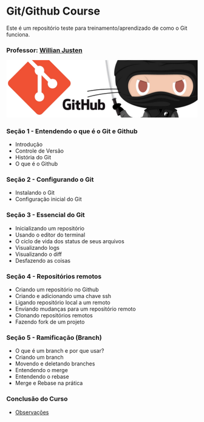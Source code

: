 # Git/Github Course
Este é um repositório teste para treinamento/aprendizado de como o Git funciona.



### Professor: [Willian Justen](https://github.com/willianjusten)

![Banner](src/banner/banner-git-e-github.jpg)

### Seção 1 - Entendendo o que é o Git e Github ###
* Introdução
* Controle de Versão
* História do Git
* O que é o Github

### Seção 2 - Configurando o Git ###
* Instalando o Git
* Configuração inicial do Git

### Seção 3 - Essencial do Git ###
* Inicializando um repositório
* Usando o editor do terminal
* O ciclo de vida dos status de seus arquivos
* Visualizando logs
* Visualizando o diff
* Desfazendo as coisas

### Seção 4 - Repositórios remotos ###
* Criando um repositório no Github
* Criando e adicionando uma chave ssh
* Ligando repositório local a um remoto
* Enviando mudanças para um repositório remoto
* Clonando repositórios remotos
* Fazendo fork de um projeto

### Seção 5 - Ramificação (Branch) ###
* O que é um branch e por que usar?
* Criando um branch
* Movendo e deletando branches
* Entendendo o merge
* Entendendo o rebase
* Merge e Rebase na prática

### Conclusão do Curso ###
* [Observações](src/img/topics.png)

